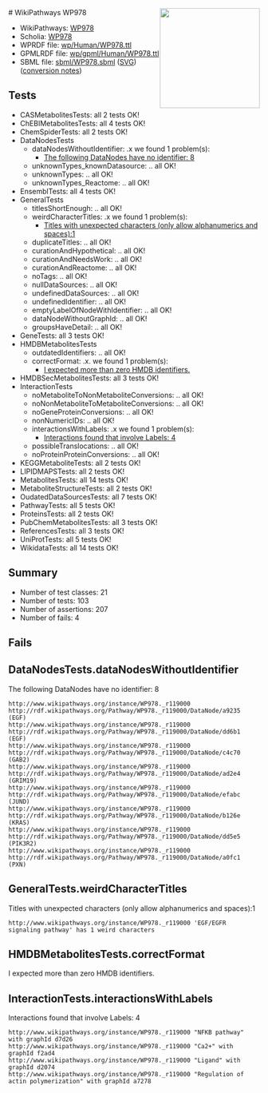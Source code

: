 <img style="float: right; width: 200px" src="../logo.png" />
# WikiPathways WP978

* WikiPathways: [WP978](https://identifiers.org/wikipathways:WP978)
* Scholia: [WP978](https://scholia.toolforge.org/wikipathways/WP978)
* WPRDF file: [wp/Human/WP978.ttl](../wp/Human/WP978.ttl)
* GPMLRDF file: [wp/gpml/Human/WP978.ttl](../wp/gpml/Human/WP978.ttl)
* SBML file: [sbml/WP978.sbml](../sbml/WP978.sbml) ([SVG](../sbml/WP978.svg)) ([conversion notes](../sbml/WP978.txt))

## Tests
* CASMetabolitesTests: all 2 tests OK!
* ChEBIMetabolitesTests: all 4 tests OK!
* ChemSpiderTests: all 2 tests OK!
* DataNodesTests
    * dataNodesWithoutIdentifier: .x we found 1 problem(s):
        * [The following DataNodes have no identifier: 8](#d2d32fa7)
    * unknownTypes_knownDatasource: .. all OK!
    * unknownTypes: .. all OK!
    * unknownTypes_Reactome: .. all OK!
* EnsemblTests: all 4 tests OK!
* GeneralTests
    * titlesShortEnough: .. all OK!
    * weirdCharacterTitles: .x we found 1 problem(s):
        * [Titles with unexpected characters (only allow alphanumerics and spaces):1](#fda87b3f)
    * duplicateTitles: .. all OK!
    * curationAndHypothetical: .. all OK!
    * curationAndNeedsWork: .. all OK!
    * curationAndReactome: .. all OK!
    * noTags: .. all OK!
    * nullDataSources: .. all OK!
    * undefinedDataSources: .. all OK!
    * undefinedIdentifier: .. all OK!
    * emptyLabelOfNodeWithIdentifier: .. all OK!
    * dataNodeWithoutGraphId: .. all OK!
    * groupsHaveDetail: .. all OK!
* GeneTests: all 3 tests OK!
* HMDBMetabolitesTests
    * outdatedIdentifiers: .. all OK!
    * correctFormat: .x. we found 1 problem(s):
        * [I expected more than zero HMDB identifiers.](#ad154c1e)
* HMDBSecMetabolitesTests: all 3 tests OK!
* InteractionTests
    * noMetaboliteToNonMetaboliteConversions: .. all OK!
    * noNonMetaboliteToMetaboliteConversions: .. all OK!
    * noGeneProteinConversions: .. all OK!
    * nonNumericIDs: .. all OK!
    * interactionsWithLabels: .x we found 1 problem(s):
        * [Interactions found that involve Labels: 4](#630d267b)
    * possibleTranslocations: .. all OK!
    * noProteinProteinConversions: .. all OK!
* KEGGMetaboliteTests: all 2 tests OK!
* LIPIDMAPSTests: all 2 tests OK!
* MetabolitesTests: all 14 tests OK!
* MetaboliteStructureTests: all 2 tests OK!
* OudatedDataSourcesTests: all 7 tests OK!
* PathwayTests: all 5 tests OK!
* ProteinsTests: all 2 tests OK!
* PubChemMetabolitesTests: all 3 tests OK!
* ReferencesTests: all 3 tests OK!
* UniProtTests: all 5 tests OK!
* WikidataTests: all 14 tests OK!


## Summary

* Number of test classes: 21
* Number of tests: 103
* Number of assertions: 207
* Number of fails: 4

## Fails

<a name="d2d32fa7" />

## DataNodesTests.dataNodesWithoutIdentifier

The following DataNodes have no identifier: 8
```
http://www.wikipathways.org/instance/WP978._r119000 http://rdf.wikipathways.org/Pathway/WP978._r119000/DataNode/a9235 (EGF)
http://www.wikipathways.org/instance/WP978._r119000 http://rdf.wikipathways.org/Pathway/WP978._r119000/DataNode/dd6b1 (EGF)
http://www.wikipathways.org/instance/WP978._r119000 http://rdf.wikipathways.org/Pathway/WP978._r119000/DataNode/c4c70 (GAB2)
http://www.wikipathways.org/instance/WP978._r119000 http://rdf.wikipathways.org/Pathway/WP978._r119000/DataNode/ad2e4 (GRIM19)
http://www.wikipathways.org/instance/WP978._r119000 http://rdf.wikipathways.org/Pathway/WP978._r119000/DataNode/efabc (JUND)
http://www.wikipathways.org/instance/WP978._r119000 http://rdf.wikipathways.org/Pathway/WP978._r119000/DataNode/b126e (KRAS)
http://www.wikipathways.org/instance/WP978._r119000 http://rdf.wikipathways.org/Pathway/WP978._r119000/DataNode/dd5e5 (PIK3R2)
http://www.wikipathways.org/instance/WP978._r119000 http://rdf.wikipathways.org/Pathway/WP978._r119000/DataNode/a0fc1 (PXN)
```

<a name="fda87b3f" />

## GeneralTests.weirdCharacterTitles

Titles with unexpected characters (only allow alphanumerics and spaces):1
```
http://www.wikipathways.org/instance/WP978._r119000 'EGF/EGFR signaling pathway' has 1 weird characters
```

<a name="ad154c1e" />

## HMDBMetabolitesTests.correctFormat

I expected more than zero HMDB identifiers.
<a name="630d267b" />

## InteractionTests.interactionsWithLabels

Interactions found that involve Labels: 4
```
http://www.wikipathways.org/instance/WP978._r119000 "NFKB pathway" with graphId d7d26
http://www.wikipathways.org/instance/WP978._r119000 "Ca2+" with graphId f2ad4
http://www.wikipathways.org/instance/WP978._r119000 "Ligand" with graphId d2074
http://www.wikipathways.org/instance/WP978._r119000 "Regulation of actin polymerization" with graphId a7278
```

